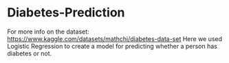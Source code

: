 # Diabetes-Prediction
For more info on the dataset: https://www.kaggle.com/datasets/mathchi/diabetes-data-set
Here we used Logistic Regression to create a model for predicting whether a person has diabetes or not.
